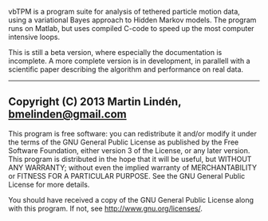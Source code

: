 vbTPM is a program suite for analysis of tethered particle motion
data, using a variational Bayes approach to Hidden Markov models. The
program runs on Matlab, but uses compiled C-code to speed up the most
computer intensive loops.

This is still a beta version, where especially the documentation is
incomplete. A more complete version is in development, in parallell
with a scientific paper describing the algorithm and performance on
real data.

------------------------------------------------------------------------- 
Copyright (C) 2013 Martin Lindén, bmelinden@gmail.com
-------------------------------------------------------------------------

This program is free software: you can redistribute it and/or modify
it under the terms of the GNU General Public License as published by
the Free Software Foundation, either version 3 of the License, or any
later version.  This program is distributed in the hope that it will
be useful, but WITHOUT ANY WARRANTY; without even the implied
warranty of MERCHANTABILITY or FITNESS FOR A PARTICULAR PURPOSE. See
the GNU General Public License for more details.

You should have received a copy of the GNU General Public License
along with this program. If not, see <http://www.gnu.org/licenses/>.
